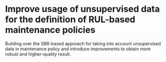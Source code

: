 # Improve usage of unsupervised data for the definition of RUL-based maintenance policies

Building over the SBR-based approach for taking into account unsupervised data in maintenance policy and introduce improvements to obtain more robust and higher-quality result. 
